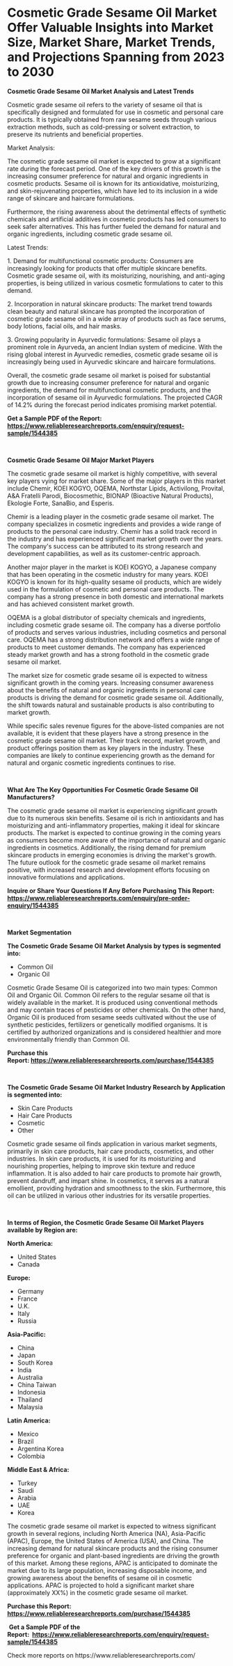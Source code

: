 <p><h1>Cosmetic Grade Sesame Oil Market Offer Valuable Insights into Market Size, Market Share, Market Trends, and Projections Spanning from 2023 to 2030</h1></p><p><strong>Cosmetic Grade Sesame Oil Market Analysis and Latest Trends</strong></p>
<p><p>Cosmetic grade sesame oil refers to the variety of sesame oil that is specifically designed and formulated for use in cosmetic and personal care products. It is typically obtained from raw sesame seeds through various extraction methods, such as cold-pressing or solvent extraction, to preserve its nutrients and beneficial properties.</p><p>Market Analysis:</p><p>The cosmetic grade sesame oil market is expected to grow at a significant rate during the forecast period. One of the key drivers of this growth is the increasing consumer preference for natural and organic ingredients in cosmetic products. Sesame oil is known for its antioxidative, moisturizing, and skin-rejuvenating properties, which have led to its inclusion in a wide range of skincare and haircare formulations.</p><p>Furthermore, the rising awareness about the detrimental effects of synthetic chemicals and artificial additives in cosmetic products has led consumers to seek safer alternatives. This has further fueled the demand for natural and organic ingredients, including cosmetic grade sesame oil.</p><p>Latest Trends:</p><p>1. Demand for multifunctional cosmetic products: Consumers are increasingly looking for products that offer multiple skincare benefits. Cosmetic grade sesame oil, with its moisturizing, nourishing, and anti-aging properties, is being utilized in various cosmetic formulations to cater to this demand.</p><p>2. Incorporation in natural skincare products: The market trend towards clean beauty and natural skincare has prompted the incorporation of cosmetic grade sesame oil in a wide array of products such as face serums, body lotions, facial oils, and hair masks.</p><p>3. Growing popularity in Ayurvedic formulations: Sesame oil plays a prominent role in Ayurveda, an ancient Indian system of medicine. With the rising global interest in Ayurvedic remedies, cosmetic grade sesame oil is increasingly being used in Ayurvedic skincare and haircare formulations.</p><p>Overall, the cosmetic grade sesame oil market is poised for substantial growth due to increasing consumer preference for natural and organic ingredients, the demand for multifunctional cosmetic products, and the incorporation of sesame oil in Ayurvedic formulations. The projected CAGR of 14.2% during the forecast period indicates promising market potential.</p></p>
<p><strong>Get a Sample PDF of the Report:&nbsp; <a href="https://www.reliableresearchreports.com/enquiry/request-sample/1544385">https://www.reliableresearchreports.com/enquiry/request-sample/1544385</a></strong></p>
<p>&nbsp;</p>
<p><strong>Cosmetic Grade Sesame Oil Major Market Players</strong></p>
<p><p>The cosmetic grade sesame oil market is highly competitive, with several key players vying for market share. Some of the major players in this market include Chemir, KOEI KOGYO, OQEMA, Northstar Lipids, Activilong, Provital, A&A Fratelli Parodi, Biocosmethic, BIONAP (Bioactive Natural Products), Ekologie Forte, SanaBio, and Esperis.</p><p>Chemir is a leading player in the cosmetic grade sesame oil market. The company specializes in cosmetic ingredients and provides a wide range of products to the personal care industry. Chemir has a solid track record in the industry and has experienced significant market growth over the years. The company's success can be attributed to its strong research and development capabilities, as well as its customer-centric approach.</p><p>Another major player in the market is KOEI KOGYO, a Japanese company that has been operating in the cosmetic industry for many years. KOEI KOGYO is known for its high-quality sesame oil products, which are widely used in the formulation of cosmetic and personal care products. The company has a strong presence in both domestic and international markets and has achieved consistent market growth.</p><p>OQEMA is a global distributor of specialty chemicals and ingredients, including cosmetic grade sesame oil. The company has a diverse portfolio of products and serves various industries, including cosmetics and personal care. OQEMA has a strong distribution network and offers a wide range of products to meet customer demands. The company has experienced steady market growth and has a strong foothold in the cosmetic grade sesame oil market.</p><p>The market size for cosmetic grade sesame oil is expected to witness significant growth in the coming years. Increasing consumer awareness about the benefits of natural and organic ingredients in personal care products is driving the demand for cosmetic grade sesame oil. Additionally, the shift towards natural and sustainable products is also contributing to market growth.</p><p>While specific sales revenue figures for the above-listed companies are not available, it is evident that these players have a strong presence in the cosmetic grade sesame oil market. Their track record, market growth, and product offerings position them as key players in the industry. These companies are likely to continue experiencing growth as the demand for natural and organic cosmetic ingredients continues to rise.</p></p>
<p>&nbsp;</p>
<p><strong>What Are The Key Opportunities For Cosmetic Grade Sesame Oil Manufacturers?</strong></p>
<p><p>The cosmetic grade sesame oil market is experiencing significant growth due to its numerous skin benefits. Sesame oil is rich in antioxidants and has moisturizing and anti-inflammatory properties, making it ideal for skincare products. The market is expected to continue growing in the coming years as consumers become more aware of the importance of natural and organic ingredients in cosmetics. Additionally, the rising demand for premium skincare products in emerging economies is driving the market's growth. The future outlook for the cosmetic grade sesame oil market remains positive, with increased research and development efforts focusing on innovative formulations and applications.</p></p>
<p><strong>Inquire or Share Your Questions If Any Before Purchasing This Report: <a href="https://www.reliableresearchreports.com/enquiry/pre-order-enquiry/1544385">https://www.reliableresearchreports.com/enquiry/pre-order-enquiry/1544385</a></strong></p>
<p>&nbsp;</p>
<p><strong>Market Segmentation</strong></p>
<p><strong>The Cosmetic Grade Sesame Oil Market Analysis by types is segmented into:</strong></p>
<p><ul><li>Common Oil</li><li>Organic Oil</li></ul></p>
<p><p>Cosmetic Grade Sesame Oil is categorized into two main types: Common Oil and Organic Oil. Common Oil refers to the regular sesame oil that is widely available in the market. It is produced using conventional methods and may contain traces of pesticides or other chemicals. On the other hand, Organic Oil is produced from sesame seeds cultivated without the use of synthetic pesticides, fertilizers or genetically modified organisms. It is certified by authorized organizations and is considered healthier and more environmentally friendly than Common Oil.</p></p>
<p><strong>Purchase this Report:&nbsp;<a href="https://www.reliableresearchreports.com/purchase/1544385">https://www.reliableresearchreports.com/purchase/1544385</a></strong></p>
<p>&nbsp;</p>
<p><strong>The Cosmetic Grade Sesame Oil Market Industry Research by Application is segmented into:</strong></p>
<p><ul><li>Skin Care Products</li><li>Hair Care Products</li><li>Cosmetic</li><li>Other</li></ul></p>
<p><p>Cosmetic grade sesame oil finds application in various market segments, primarily in skin care products, hair care products, cosmetics, and other industries. In skin care products, it is used for its moisturizing and nourishing properties, helping to improve skin texture and reduce inflammation. It is also added to hair care products to promote hair growth, prevent dandruff, and impart shine. In cosmetics, it serves as a natural emollient, providing hydration and smoothness to the skin. Furthermore, this oil can be utilized in various other industries for its versatile properties.</p></p>
<p>&nbsp;</p>
<p><strong>In terms of Region, the Cosmetic Grade Sesame Oil Market Players available by Region are:</strong></p>
<p>
    <p> <strong> North America: </strong>
        <ul>
            <li>United States</li>
            <li>Canada</li>
        </ul>
        </p> 
    <p> <strong> Europe: </strong>
        <ul>
            <li>Germany</li>
            <li>France</li>
            <li>U.K.</li>
            <li>Italy</li>
            <li>Russia</li>
        </ul>
        </p> 
    <p> <strong> Asia-Pacific: </strong>
        <ul>
            <li>China</li>
            <li>Japan</li>
            <li>South Korea</li>
            <li>India</li>
            <li>Australia</li>
            <li>China Taiwan</li>
            <li>Indonesia</li>
            <li>Thailand</li>
            <li>Malaysia</li>
        </ul>
        </p> 
    <p> <strong> Latin America: </strong>
        <ul>
            <li>Mexico</li>
            <li>Brazil</li>
            <li>Argentina Korea</li>
            <li>Colombia</li>
        </ul>
        </p> 
    <p> <strong> Middle East & Africa: </strong>
        <ul>
            <li>Turkey</li>
            <li>Saudi</li>
            <li>Arabia</li>
            <li>UAE</li>
            <li>Korea</li>
        </ul>
    </p>
    </p>
<p><p>The cosmetic grade sesame oil market is expected to witness significant growth in several regions, including North America (NA), Asia-Pacific (APAC), Europe, the United States of America (USA), and China. The increasing demand for natural skincare products and the rising consumer preference for organic and plant-based ingredients are driving the growth of this market. Among these regions, APAC is anticipated to dominate the market due to its large population, increasing disposable income, and growing awareness about the benefits of sesame oil in cosmetic applications. APAC is projected to hold a significant market share (approximately XX%) in the cosmetic grade sesame oil market.</p></p>
<p><strong>Purchase this Report: <a href="https://www.reliableresearchreports.com/purchase/1544385">https://www.reliableresearchreports.com/purchase/1544385</a></strong></p>
<p>&nbsp;<strong>Get a Sample PDF of the Report:&nbsp;&nbsp;<a href="https://www.reliableresearchreports.com/enquiry/request-sample/1544385">https://www.reliableresearchreports.com/enquiry/request-sample/1544385</a></strong></p>
<p><strong></strong></p>
<p>Check more reports on https://www.reliableresearchreports.com/</p>